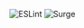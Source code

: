 ![ESLint](https://github.com/leejh18Visang/super-calculator-backend/actions/workflows/eslint.yml/badge.svg)
![Surge](https://github.com/leejh18Visang/super-calculator-frontend/actions/workflows/surge.yml/badge.svg)
